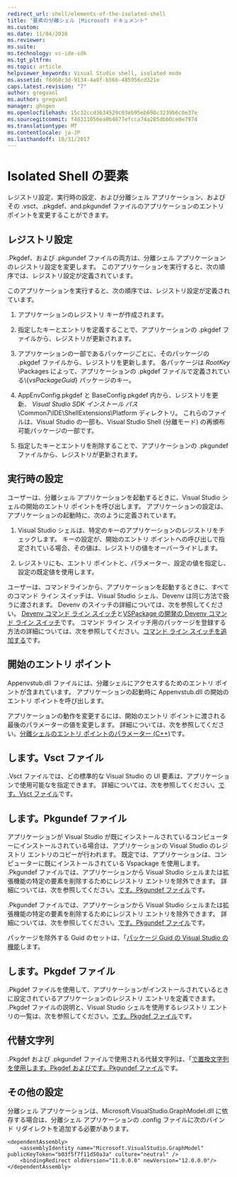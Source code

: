 ```yaml
---
redirect_url: shell/elements-of-the-isolated-shell
title: "要素の分離シェル |Microsoft ドキュメント"
ms.custom: 
ms.date: 11/04/2016
ms.reviewer: 
ms.suite: 
ms.technology: vs-ide-sdk
ms.tgt_pltfrm: 
ms.topic: article
helpviewer_keywords: Visual Studio shell, isolated mode
ms.assetid: f8d68c3d-9134-4a8f-b566-485956cd321e
caps.latest.revision: "7"
author: gregvanl
ms.author: gregvanl
manager: ghogen
ms.openlocfilehash: 15c32ccd3634529c63eb95eb698c3239b6c0e37e
ms.sourcegitcommit: f40311056ea0b4677efcca74a285dbb0ce0e7974
ms.translationtype: MT
ms.contentlocale: ja-JP
ms.lasthandoff: 10/31/2017
---
```

# <a name="elements-of-the-isolated-shell"></a>Isolated Shell の要素
レジストリ設定、実行時の設定、および分離シェル アプリケーション、およびその .vsct、.pkgdef、and.pkgundef ファイルのアプリケーションのエントリ ポイントを変更することができます。  
  
## <a name="registry-settings"></a>レジストリ設定  
 .Pkgdef、および .pkgundef ファイルの両方は、分離シェル アプリケーションのレジストリ設定を変更します。 このアプリケーションを実行すると、次の順序では、レジストリ設定が定義されています。  
  
 このアプリケーションを実行すると、次の順序では、レジストリ設定が定義されています。  
  
1.  アプリケーションのレジストリ キーが作成されます。  
  
2.  指定したキーとエントリを定義することで、アプリケーションの .pkgdef ファイルから、レジストリが更新されます。  
  
3.  アプリケーションの一部であるパッケージごとに、そのパッケージの .pkgdef ファイルから、レジストリを更新します。 各パッケージは $RootKey$ \Packages によって、アプリケーションの .pkgdef ファイルで定義されている\\{*vsPackageGuid*} パッケージのキー。  
  
4.  AppEnvConfig.pkgdef と BaseConfig.pkgdef 内から、レジストリを更新、 *Visual Studio SDK インストール パス*\Common7\IDE\ShellExtensions\Platform ディレクトリ。 これらのファイルは、Visual Studio の一部も、Visual Studio Shell (分離モード) の再頒布可能パッケージの一部です。  
  
5.  指定したキーとエントリを削除することで、アプリケーションの .pkgundef ファイルから、レジストリが更新されます。  
  
## <a name="run-time-settings"></a>実行時の設定  
 ユーザーは、分離シェル アプリケーションを起動するときに、Visual Studio シェルの開始のエントリ ポイントを呼び出します。 アプリケーションの設定は、アプリケーションの起動時に、次のように定義されています。  
  
1.  Visual Studio シェルは、特定のキーのアプリケーションのレジストリをチェックします。 キーの設定が、開始のエントリ ポイントへの呼び出しで指定されている場合、その値は、レジストリの値をオーバーライドします。  
  
2.  レジストリにも、エントリ ポイントと、パラメーター、設定の値を指定し、設定の既定値を使用します。  
  
 ユーザーは、コマンドラインから、アプリケーションを起動するときに、すべてのコマンド ライン スイッチは、Visual Studio シェル、Devenv は同じ方法で扱うに渡されます。 Devenv のスイッチの詳細については、次を参照してください。 [Devenv コマンド ライン スイッチ](../ide/reference/devenv-command-line-switches.md)と[VSPackage の開発の Devenv コマンド ライン スイッチ](../extensibility/devenv-command-line-switches-for-vspackage-development.md)です。 コマンド ライン スイッチ用のパッケージを登録する方法の詳細については、次を参照してください。[コマンド ライン スイッチを追加する](../extensibility/adding-command-line-switches.md)です。  
  
## <a name="the-start-entry-point"></a>開始のエントリ ポイント  
 Appenvstub.dll ファイルには、分離シェルにアクセスするためのエントリ ポイントが含まれています。 アプリケーションの起動時に Appenvstub.dll の開始のエントリ ポイントを呼び出します。  
  
 アプリケーションの動作を変更するには、開始のエントリ ポイントに渡される最後のパラメーターの値を変更します。 詳細については、次を参照してください。[分離シェルのエントリ ポイントのパラメーター (C++)](../extensibility/isolated-shell-entry-point-parameters-cpp.md)です。  
  
## <a name="the-vsct-file"></a>します。Vsct ファイル  
 .Vsct ファイルでは、どの標準的な Visual Studio の UI 要素は、アプリケーションで使用可能なを指定できます。 詳細については、次を参照してください。[です。Vsct ファイル](../extensibility/modifying-the-isolated-shell-by-using-the-dot-vsct-file.md)です。  
  
## <a name="the-pkgundef-file"></a>します。Pkgundef ファイル  
 アプリケーションが Visual Studio が既にインストールされているコンピューターにインストールされている場合は、アプリケーションの Visual Studio のレジストリ エントリのコピーが行われます。 既定では、アプリケーションは、コンピューターに既にインストールされている Vspackage を使用します。 .Pkgundef ファイルでは、アプリケーションから Visual Studio シェルまたは拡張機能の特定の要素を削除するためにレジストリ エントリを除外できます。 詳細については、次を参照してください。[です。Pkgundef ファイル](../extensibility/modifying-the-isolated-shell-by-using-the-dot-pkgundef-file.md)です。  
  
 .Pkgundef ファイルでは、アプリケーションから Visual Studio シェルまたは拡張機能の特定の要素を削除するためにレジストリ エントリを除外できます。 詳細については、次を参照してください。[です。Pkgundef ファイル](../extensibility/modifying-the-isolated-shell-by-using-the-dot-pkgundef-file.md)です。  
  
 パッケージを除外する Guid のセットは、「[パッケージ Guid の Visual Studio の機能](../extensibility/package-guids-of-visual-studio-features.md)します。  
  
## <a name="the-pkgdef-file"></a>します。Pkgdef ファイル  
 .Pkgdef ファイルを使用して、アプリケーションがインストールされているときに設定されているアプリケーションのレジストリ エントリを定義できます。 .Pkgdef ファイルの説明と、Visual Studio シェルを使用するレジストリ エントリの一覧は、次を参照してください。[です。Pkgdef ファイル](../extensibility/modifying-the-isolated-shell-by-using-the-dot-pkgdef-file.md)です。  
  
## <a name="substitution-strings"></a>代替文字列  
 .Pkgdef および .pkgundef ファイルで使用される代替文字列は、「[で置換文字列を使用します。Pkgdef およびです。Pkgundef ファイル](../extensibility/substitution-strings-used-in-dot-pkgdef-and-dot-pkgundef-files.md)です。  
  
## <a name="other-settings"></a>その他の設定  
 分離シェル アプリケーションは、Microsoft.VisualStudio.GraphModel.dll に依存する場合は、分離シェル アプリケーションの .config ファイルに次のバインド リダイレクトを追加する必要があります。  
  
```  
<dependentAssembly>  
    <assemblyIdentity name="Microsoft.VisualStudio.GraphModel" publicKeyToken="b03f5f7f11d50a3a" culture="neutral" />  
    <bindingRedirect oldVersion="11.0.0.0" newVersion="12.0.0.0"/>  
</dependentAssembly>  
  
```